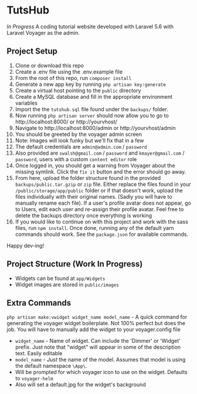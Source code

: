 # TutsHub 
_In Progress_
A coding tutorial website developed with Laravel 5.6 with Laravel Voyager as the admin.

## Project Setup
1. Clone or download this repo
2. Create a .env file using the .env.example file
3. From the root of this repo, run `composer install`
4. Generate a new app key by running `php artisan key:generate`
5. Create a virtual host pointing to the `public` directory
6. Create a MySQL database and fill in the appropriate environment variables
7. Import the the `tutshub.sql` file found under the `backups/` folder.
8. Now running `php artisan server` should now allow you to go to http://localhost:8000/ or http://yourvhost/
9. Navigate to http://localhost:8000/admin or http://yourvhost/admin
10. You should be greeted by the voyager admin screen
11. Note: Images will look funky but we'll fix that in a few
12. The default credentials are `admin@admin.com` / `password`
13. Also provided are `swalsh@gmail.com` / `password` and `kmayer@gmail.com` / `password`, users with a custom `content editor` role
14. Once logged in, you should get a warning from Voyager about the missing symlink. Click the `fix it` button and the error should go away.
15. From here, upload the folder structure found in the provided `backups/public.tar.gzip` or `zip` file. Either replace the files found in your `/public/storage/app/public` folder or if that doesn't work, upload the files individually with their original names. (Sadly you will have to manually rename each file). If a user's profile avatar does not appear, go to Users, edit each user and re-assign their profile avatar. Feel free to delete the backups directory once everything is working
13. If you would like to continue on with this project and work with the sass files, run `npm install`. Once done, running any of the default yarn commands should work. See the `package.json` for available commands.

Happy dev-ing!

## Project Structure (Work In Progress)
* Widgets can be found at `app/Widgets`
* Widget images are stored in `public/images`

## Extra Commands

`php artisan make:vwidget widget_name model_name` - A quick command for generating the voyager widget boilerplate. Not 100% perfect but does the job. You will have to manually add the widget to your voyager.config file

* `widget_name` - Name of widget. Can include the 'Dimmer' or 'Widget' prefix. Just note that "widget" will appear in some of the description text. Easily editable
* `model_name` - _Just_ the name of the model. Assumes that model is using the default namespace `\App\`.
* Will be prompted for which voyager icon to use on the widget. Defaults to `voyager-helm`
* Also will set a default.jpg for the widget's background